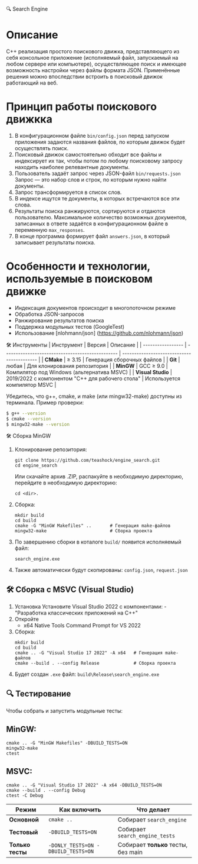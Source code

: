 🔍 Search Engine

# Описание
C++ реализация простого поискового движка, представляющего из себя
консольное приложение (исполняемый файл, запускаемый на любом сервере или компьютере),
осуществляющее поиск и имеющее возможность настройки через файлы формата JSON.
Применённые решения можно впоследствии встроить в поисковый движок работающий на веб.

# Принцип работы поискового движкка
1. В конфигурационном файле `bin/config.json` перед запуском приложения задаются названия
файлов, по которым движок будет осуществлять поиск.
2. Поисковый движок самостоятельно обходит все файлы и индексирует их так,
чтобы потом по любому поисковому запросу находить наиболее релевантные документы.
3. Пользователь задаёт запрос через JSON-файл `bin/requests.json` Запрос — это
набор слов и строк, по которым нужно найти документы.
4. Запрос трансформируется в список слов.
5. В индексе ищутся те документы, в которых встречаются все эти слова.
6. Результаты поиска ранжируются, сортируются и отдаются пользователю.
Максимальное количество возможных документов, записанных в ответе
задаётся в конфигурационном файле в переменную `max_responses`.
8. В конце программа формирует файл `answers.json`, в который записывает
результаты поиска.

# Особенности и технологии, используемые в поисковом движке
- Индексация документов происходит в многопоточном режиме
- Обработка JSON-запросов
- Ранжирование результатов поиска
- Поддержка модульных тестов (GoogleTest)
- Использование [nlohmann/json] (https://github.com/nlohmann/json)

🛠️ Инструменты
| Инструмент        | Версия                                           | Описание                                   |
| ----------------- | ------------------------------------------------ | ------------------------------------------ |
| **CMake**         | ≥ 3.15                                           | Генерация сборочных файлов                 |
| **Git**           | любая                                            | Для клонирования репозитория               |
| **MinGW**         | GCC ≥ 9.0                                        | Компилятор под Windows (альтернатива MSVC) |
| **Visual Studio** | 2019/2022 с компонентом "C++ для рабочего стола" | Используется компилятор MSVC               |

Убедитесь, что g++, cmake, и make (или mingw32-make) доступны из терминала.
Пример проверки:
```bash
$ g++ --version
$ cmake --version
$ mingw32-make --version
```

🛠️ Сборка MinGW
1. Клонирование репозитория:
   ```
   git clone https://github.com/teashock/engine_search.git
   cd engine_search
   ```
   Или скачайте архив .ZIP, распакуйте в необходимую директорию, перейдите в необходимую директорию:
   ```
   cd <dir>.
   ```
2. Сборка:
   ```
   mkdir build
   cd build
   cmake -G "MinGW Makefiles" ..       # Генерация make-файлов
   mingw32-make                        # Сборка проекта
   ```
3. По завершению сборки в коталоге `build/` появится исполняемый файл:
   ```
   search_engine.exe
   ```
4. Также автоматически будут скопированы: `config.json`, `request.json`

## 🛠️ Сборка c MSVC (Visual Studio)
1. Установка
   Установите Visual Studio 2022 с компонентами:
   -"Разработка классических приложений на C++"
2. Откройте
   - x64 Native Tools Command Prompt for VS 2022
3. Сборка:
   ```
   mkdir build
   cd build
   cmake .. -G "Visual Studio 17 2022" -A x64   # Генерация make-файлов
   cmake --build . --config Release             # Сборка проекта
   ```
4. Будет создан `.exe` файл:
`build\Release\search_engine.exe`

## 🔍 Тестирование
Чтобы собрать и запустить модульные тесты:
   ## MinGW:
   ```
   cmake .. -G "MinGW Makefiles" -DBUILD_TESTS=ON
   mingw32-make
   ctest
   ```
   ## MSVC:
   ```
   cmake .. -G "Visual Studio 17 2022" -A x64 -DBUILD_TESTS=ON
   cmake --build . --config Debug
   ctest -C Debug
   ```
| Режим            | Как включить                       | Что делает                          |
| ---------------- | ---------------------------------- | ----------------------------------- |
| **Основной**     | `cmake ..`                         | Собирает `search_engine`            |
| **Тестовый**     | `-DBUILD_TESTS=ON`                 | Собирает `search_engine_tests`      |
| **Только тесты** | `-DONLY_TESTS=ON -DBUILD_TESTS=ON` | Собирает **только** тесты, без main |
